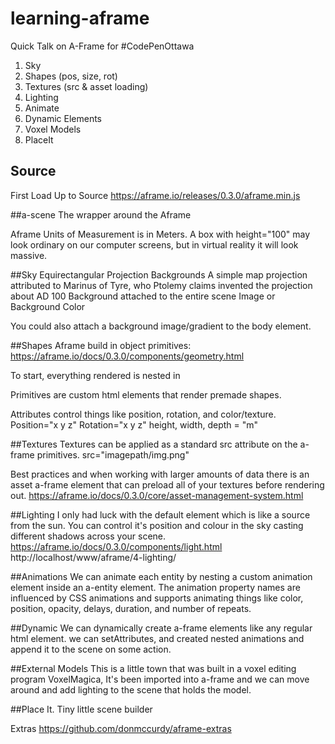 # learning-aframe
Quick Talk on A-Frame for #CodePenOttawa


1. Sky
2. Shapes (pos, size, rot)
3. Textures (src & asset loading)
4. Lighting
5. Animate
6. Dynamic Elements
7. Voxel Models
8. PlaceIt


## Source
First Load Up to Source
https://aframe.io/releases/0.3.0/aframe.min.js


##a-scene
The wrapper around the Aframe

Aframe Units of Measurement is in Meters.
A box with height="100" may look ordinary on our computer screens, but in virtual reality it will look massive.



##Sky
Equirectangular Projection Backgrounds
A simple map projection attributed to Marinus of Tyre, who Ptolemy claims invented the projection about AD 100
Background attached to the entire scene
Image or Background Color
<a-sky src="sky.png"></a-sky>
<a-sky color="red"></a-sky>

You could also attach a background image/gradient to the body element.



##Shapes
Aframe build in object primitives:
https://aframe.io/docs/0.3.0/components/geometry.html

To start, everything rendered is nested in <a-scene>

Primitives are custom html elements that render premade shapes.
<a box></a-box>

Attributes control things like position, rotation, and color/texture.
Position="x y z"
Rotation="x y z"
height, width, depth = "m"



##Textures
Textures can be applied as a standard src attribute on the a-frame primitives.
src="imagepath/img.png"

Best practices and when working with larger amounts of data there is an asset a-frame element that can preload all of your textures before rendering out.
https://aframe.io/docs/0.3.0/core/asset-management-system.html



##Lighting
I only had luck with the default <a-light> element which is like a source from the sun.  You can control it's position and colour in the sky casting different shadows across your scene.
https://aframe.io/docs/0.3.0/components/light.html http://localhost/www/aframe/4-lighting/


##Animations
We can animate each entity by nesting a custom animation element inside an a-entity element.  The animation property names are influenced by CSS animations and supports animating things like color, position, opacity, delays, duration, and number of repeats.


##Dynamic
We can dynamically create a-frame elements like any regular html element.  we can setAttributes, and created nested animations and append it to the scene on some action.


##External Models
This is a little town that was built in a voxel editing program VoxelMagica, It's been imported into a-frame and we can move around and add lighting to the scene that holds the model.


##Place It.
Tiny little scene builder


Extras
https://github.com/donmccurdy/aframe-extras
